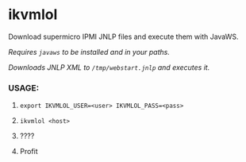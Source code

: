 ikvmlol
=======

Download supermicro IPMI JNLP files and execute them with JavaWS.

_Requires `javaws` to be installed and in your paths._

_Downloads JNLP XML to `/tmp/webstart.jnlp` and executes it._

### USAGE:

1) `export IKVMLOL_USER=<user> IKVMLOL_PASS=<pass>`

2) `ikvmlol <host>`

3) ????

4) Profit
